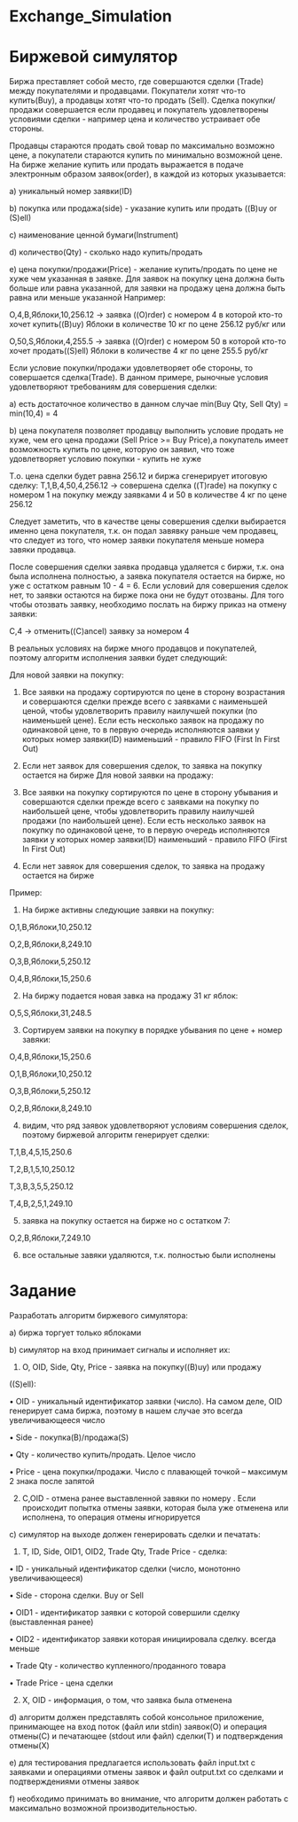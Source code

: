 # Exchange_Simulation

Биржевой симулятор
==================
Биржа преставляет собой место, где совершаются сделки (Trade) между
покупателями и продавцами. Покупатели хотят что-то купить(Buy), а продавцы хотят
что-то продать (Sell). Сделка покупки/продажи совершается если продавец и
покупатель удовлетворены условиями сделки - например цена и количество устраивает
обе стороны.


Продавцы стараются продать свой товар по максимально возможно цене, а
покупатели стараются купить по минимально возможной цене. На бирже желание купить
или продать выражается в подаче электронным образом заявок(order), в каждой из
которых указывается:

a) уникальный номер заявки(ID)

b) покупка или продажа(side) - указание купить или продать ((B)uy or (S)ell)

c) наименование ценной бумаги(Instrument)

d) количество(Qty) - сколько надо купить/продать

e) цена покупки/продажи(Price) - желание купить/продать по цене не хуже чем
указанная в заявке. Для заявок на покупку цена должна быть больше или равна
указанной, для заявки на продажу цена должна быть равна или меньше указанной
Например:

O,4,B,Яблоки,10,256.12 -> заявка ((O)rder) с номером 4 в которой кто-то хочет
купить((B)uy) Яблоки в количестве 10 кг по цене 256.12 руб/кг
или

O,50,S,Яблоки,4,255.5 -> заявка ((O)rder) с номером 50 в которой кто-то хочет
продать((S)ell) Яблоки в количестве 4 кг по цене 255.5 руб/кг

Если условие покупки/продажи удовлетворяет обе стороны, то совершается
сделка(Trade). В данном примере, рыночные условия удовлетворяют требованиям для
совершения сделки:

a) есть достаточное количество в данном случае min(Buy Qty, Sell Qty) = min(10,4) = 4

b) цена покупателя позволяет продавцу выполнить условие продать не хуже, чем его
цена продажи (Sell Price >= Buy Price),а покупатель имеет возможность купить
по цене, которую он заявил, что тоже удовлетворяет условию покупки - купить
не хуже

Т.о. цена сделки будет равна 256.12 и биржа сгенерирует итоговую сделку:
T,1,B,4,50,4,256.12 -> совершена сделка ((T)rade) на покупку с номером 1 на покупку
между заявками 4 и 50 в количестве 4 кг по цене 256.12

Следует заметить, что в качестве цены совершения сделки выбирается именно
цена покупателя, т.к. он подал завявку раньше чем продавец, что следует из того,
что номер заявки покупателя меньше номера завяки продавца.

После совершения сделки заявка продавца удаляется с биржи, т.к. она была
исполнена полностью, а заявка покупателя остается на бирже, но уже c остатком
равным 10 - 4 = 6. Если условий для совершения сделок нет, то заявки остаются на
бирже пока они не будут отозваны. Для того чтобы отозвать заявку, необходимо
послать на биржу приказ на отмену заявки:

С,4 -> отменить((C)ancel) заявку за номером 4


В реальных условиях на бирже много продавцов и покупателей, поэтому алгоритм
исполнения заявки будет следующий:

Для новой заявки на покупку:

1) Все заявки на продажу сортируются по цене в сторону возрастания и совершаются
сделки прежде всего с заявками с наименьшей ценой, чтобы удовлетворить
правилу наилучшей покупки (по наименьшей цене). Если есть несколько заявок на
продажу по одинаковой цене, то в первую очередь исполняются заявки у которых
номер заявки(ID) наименьший - правило FIFO (First In First Out)

2) Если нет заявок для совершения сделок, то заявка на покупку остается на бирже
Для новой заявки на продажу:

1) Все заявки на покупку сортируются по цене в сторону убывания и совершаются
сделки прежде всего с заявками на покупку по наибольшей цене, чтобы
удовлетворить правилу наилучшей продажи (по наибольшей цене). Если есть
несколько заявок на покупку по одинаковой цене, то в первую очередь
исполняются заявки у которых номер заявки(ID) наименьший - правило FIFO
(First In First Out)

2) Если нет завяок для совершения сделок, то заявка на продажу остается на бирже

Пример:

1. На бирже активны следующие заявки на покупку:

О,1,B,Яблоки,10,250.12

О,2,B,Яблоки,8,249.10

О,3,B,Яблоки,5,250.12

О,4,B,Яблоки,15,250.6

2. На биржу подается новая завка на продажу 31 кг яблок:

O,5,S,Яблоки,31,248.5

3. Сортируем заявки на покупку в порядке убывания по цене + номер завяки:

О,4,B,Яблоки,15,250.6

О,1,B,Яблоки,10,250.12

О,3,B,Яблоки,5,250.12

О,2,B,Яблоки,8,249.10

4. видим, что ряд заявок удовлетворяют условиям совершения сделок, поэтому
биржевой алгоритм генерирует сделки:

T,1,B,4,5,15,250.6

T,2,B,1,5,10,250.12

T,3,B,3,5,5,250.12

T,4,B,2,5,1,249.10

5. заявка на покупку остается на бирже но с остатком 7:

O,2,B,Яблоки,7,249.10

6. все остальные завяки удаляются, т.к. полностью были исполнены

Задание
=======
Разработать алгоритм биржевого симулятора:

a) биржа торгует только яблоками

b) симулятор на вход принимает сигналы и исполняет их:

1) O, OID, Side, Qty, Price - заявка на покупку((B)uy) или продажу

((S)ell):

• OID - уникальный идентификатор заявки (число). На самом деле, OID
генерирует сама биржа, поэтому в нашем случае это всегда
увеличивающееся число
  
• Side - покупка(B)/продажа(S)
  
• Qty - количество купить/продать. Целое число
  
• Price - цена покупки/продажи. Число с плавающей точкой – максимум 2
знака после запятой
  
2) C,OID - отмена ранее выставленной завяки по номеру <OID>. Если
происходит попытка отмены заявки, которая была уже отменена или исполнена,
то операция отмены игнорируется
  
c) симулятор на выходе должен генерировать сделки и печатать:

1) T, ID, Side, OID1, OID2, Trade Qty, Trade Price - сделка:

• ID - уникальный идентификатор сделки (число, монотонно
увеличивающееся)
  
• Side - сторона сделки. Buy or Sell
  
• OID1 - идентификатор заявки с которой совершили сделку (выставленная
ранее)
  
• OID2 - идентификатор заявки которая инициировала сделку. <OID1>
всегда меньше <OID2>
  
• Trade Qty - количество купленного/проданного товара
  
• Trade Price - цена сделки
  
2) X, OID - информация, о том, что заявка была отменена

d) алгоритм должен представлять собой консольное приложение, принимающее на вход
поток (файл или stdin) заявок(O) и операция отмены(C) и печатающее (stdout
или файл) сделки(T) и подтверждения отмены(X)

e) для тестирования предлагается использовать файл input.txt с заявками и
операциями отмены заявок и файл output.txt со сделками и подтверждениями
отмены заявок

f) необходимо принимать во внимание, что алгоритм должен работать с максимально
возможной производительностью.
